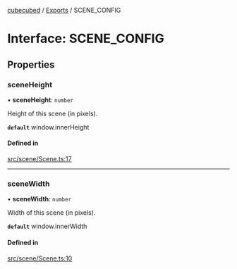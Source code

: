 [cubecubed](/reference/README.md) / [Exports](/reference/modules.md) / SCENE\_CONFIG

# Interface: SCENE\_CONFIG

## Properties

### sceneHeight

• **sceneHeight**: `number`

Height of this scene (in pixels).

**`default`** window.innerHeight

#### Defined in

[src/scene/Scene.ts:17](https://github.com/imaphatduc/cubecubed/blob/0bd348a/src/scene/Scene.ts#L17)

___

### sceneWidth

• **sceneWidth**: `number`

Width of this scene (in pixels).

**`default`** window.innerWidth

#### Defined in

[src/scene/Scene.ts:10](https://github.com/imaphatduc/cubecubed/blob/0bd348a/src/scene/Scene.ts#L10)
